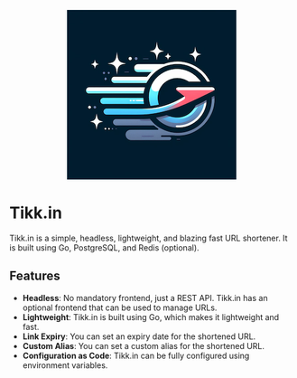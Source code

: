 <p align="center">
  <img width="300" height="300" src="assets/logo_small.png">
</p>

# Tikk.in

Tikk.in is a simple, headless, lightweight, and blazing fast URL shortener.
It is built using Go, PostgreSQL, and Redis (optional).

## Features

- **Headless**: No mandatory frontend, just a REST API. Tikk.in has an optional frontend that can be used to manage URLs.
- **Lightweight**: Tikk.in is built using Go, which makes it lightweight and fast.
- **Link Expiry**: You can set an expiry date for the shortened URL.
- **Custom Alias**: You can set a custom alias for the shortened URL.
- **Configuration as Code**: Tikk.in can be fully configured using environment variables.

